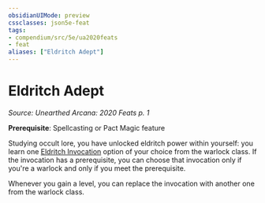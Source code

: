 ```yaml
---
obsidianUIMode: preview
cssclasses: json5e-feat
tags:
- compendium/src/5e/ua2020feats
- feat
aliases: ["Eldritch Adept"]
---
```

# Eldritch Adept
*Source: Unearthed Arcana: 2020 Feats p. 1*  

**Prerequisite**: Spellcasting or Pact Magic feature

Studying occult lore, you have unlocked eldritch power within yourself: you learn one [Eldritch Invocation](/Systems/5e/optional-features/list-eldritch-invocation.md) option of your choice from the warlock class. If the invocation has a prerequisite, you can choose that invocation only if you're a warlock and only if you meet the prerequisite.

Whenever you gain a level, you can replace the invocation with another one from the warlock class.